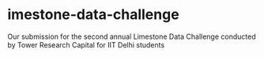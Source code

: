 # imestone-data-challenge
Our submission for the second annual Limestone Data Challenge conducted by Tower Research Capital for IIT Delhi students
